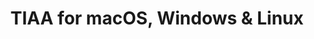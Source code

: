 ---
name: TIAA
url: 'https://tiaa.org'
category: Finance
title: 'TIAA for macOS, Windows & Linux'
key: tiaa

---